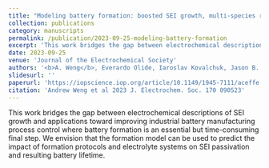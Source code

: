 ```yaml
---
title: "Modeling battery formation: boosted SEI growth, multi-species reactions, and irreversible expansion"
collection: publications
category: manuscripts
permalink: /publication/2023-09-25-modeling-battery-formation
excerpt: 'This work bridges the gap between electrochemical descriptions of SEI growth and applications toward improving industrial battery manufacturing process control where battery formation is an essential but time-consuming final step. We envision that the formation model can be used to predict the impact of formation protocols and electrolyte systems on SEI passivation and resulting battery lifetime.'
date: 2023-09-25
venue: 'Journal of the Electrochemical Society'
authors: '<b>A. Weng</b>, Everardo Olide, Iaroslav Kovalchuk, Jason B. Siegel, Anna Stefanopoulou'
slidesurl: ''
paperurl: 'https://iopscience.iop.org/article/10.1149/1945-7111/aceffe'
citation: 'Andrew Weng et al 2023 J. Electrochem. Soc. 170 090523'
---
```


This work bridges the gap between electrochemical descriptions of SEI growth and applications toward improving industrial battery manufacturing process control where battery formation is an essential but time-consuming final step. We envision that the formation model can be used to predict the impact of formation protocols and electrolyte systems on SEI passivation and resulting battery lifetime.